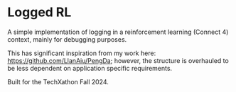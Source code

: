 # Logged RL

A simple implementation of logging in a reinforcement learning (Connect 4) context, mainly for debugging purposes.

This has significant inspiration from my work here: https://github.com/LlanAiu/PengDa; however, the structure is overhauled to be less dependent on application specific requirements.

Built for the TechXathon Fall 2024.